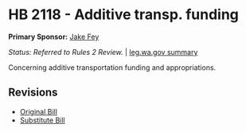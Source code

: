 # HB 2118 - Additive transp. funding
**Primary Sponsor:** [Jake Fey](/person/leg/jake.fey.md)

*Status: Referred to Rules 2 Review.* | [leg.wa.gov summary](https://app.leg.wa.gov/billsummary?BillNumber=2118&Year=2021)

Concerning additive transportation funding and appropriations.

## Revisions
* [Original Bill](1/)
* [Substitute Bill](S/)
